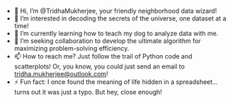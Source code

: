 - 👋 Hi, I’m @TridhaMukherjee, your friendly neighborhood data wizard!
- 👀 I’m interested in decoding the secrets of the universe, one dataset at a time!
- 🌱 I’m currently learning how to teach my dog to analyze data with me.
- 💞️ I’m seeking collaboration to develop the ultimate algorithm for maximizing problem-solving efficiency.
- 📫 How to reach me? Just follow the trail of Python code and scatterplots! Or, you know, you could just send an email to tridha.mukherjee@outlook.com!
- ⚡ Fun fact: I once found the meaning of life hidden in a spreadsheet... turns out it was just a typo. But hey, close enough!

<!---
TridhaMukherjee/TridhaMukherjee is a ✨ special ✨ repository because its `README.md` (this file) appears on your GitHub profile.
You can click the Preview link to take a look at your changes.
--->
